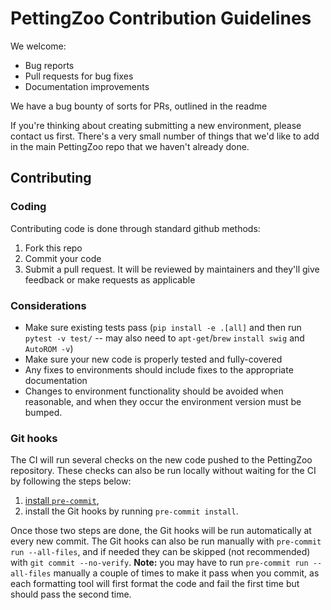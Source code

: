 # PettingZoo Contribution Guidelines

We welcome:

- Bug reports
- Pull requests for bug fixes
- Documentation improvements

We have a bug bounty of sorts for PRs, outlined in the readme

If you're thinking about creating submitting a new environment, please contact us first. There's a very small number of things that we'd like to add in the main PettingZoo repo that we haven't already done.

## Contributing

### Coding

Contributing code is done through standard github methods:

1. Fork this repo
3. Commit your code
4. Submit a pull request. It will be reviewed by maintainers and they'll give feedback or make requests as applicable

### Considerations
- Make sure existing tests pass (`pip install -e .[all]` and then run `pytest -v test/` -- may also need to `apt-get`/`brew` `install swig` and `AutoROM -v`)
- Make sure your new code is properly tested and fully-covered
- Any fixes to environments should include fixes to the appropriate documentation
- Changes to environment functionality should be avoided when reasonable, and when they occur the environment version must be bumped.

### Git hooks
The CI will run several checks on the new code pushed to the PettingZoo repository. These checks can also be run locally without waiting for the CI by following the steps below:
1. [install `pre-commit`](https://pre-commit.com/#install),
2. install the Git hooks by running `pre-commit install`.

Once those two steps are done, the Git hooks will be run automatically at every new commit. The Git hooks can also be run manually with `pre-commit run --all-files`, and if needed they can be skipped (not recommended) with `git commit --no-verify`. **Note:** you may have to run `pre-commit run --all-files` manually a couple of times to make it pass when you commit, as each formatting tool will first format the code and fail the first time but should pass the second time.
